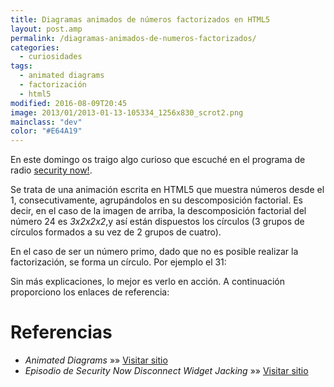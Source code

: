 ```yaml
---
title: Diagramas animados de números factorizados en HTML5
layout: post.amp
permalink: /diagramas-animados-de-numeros-factorizados/
categories:
  - curiosidades
tags:
  - animated diagrams
  - factorización
  - html5
modified: 2016-08-09T20:45
image: 2013/01/2013-01-13-105334_1256x830_scrot2.png
mainclass: "dev"
color: "#E64A19"
---
```


<figure>
    <amp-img on="tap:lightbox1" role="button" tabindex="0" layout="responsive" src="/assets/img/2013/01/2013-01-13-105334_1256x830_scrot2.png" alt="Factorización en html5" width="1024px" height="676px"></amp-img>
</figure>

En este domingo os traigo algo curioso que escuché en el programa de radio [security now!][1].

Se trata de una animación escrita en HTML5 que muestra números desde el 1, consecutivamente, agrupándolos en su descomposición factorial. Es decir, en el caso de la imagen de arriba, la descomposición factorial del número 24 es *3x2x2x2*,y así están dispuestos los círculos (3 grupos de círculos formados a su vez de 2 grupos de cuatro).

<!--more-->

En el caso de ser un número primo, dado que no es posible realizar la factorización, se forma un círculo. Por ejemplo el 31:

<figure>
    <amp-img on="tap:lightbox1" role="button" tabindex="0" layout="responsive" src="/assets/img/2013/01/Animación-numeros-factorizados2.png" alt="Animación numeros factorizados" width="973px" height="761px"></amp-img>
</figure>

Sin más explicaciones, lo mejor es verlo en acción. A continuación proporciono los enlaces de referencia:

# Referencias

- *Animated Diagrams* »» <a href="http://www.datapointed.net/visualizations/math/factorization/animated-diagrams/" target="_blank">Visitar sitio</a>
- *Episodio de Security Now Disconnect Widget Jacking* »» <a href="http://twit.tv/show/security-now/386" target="_blank">Visitar sitio</a>


[1]: https://elbauldelprogramador.com/security-now/
